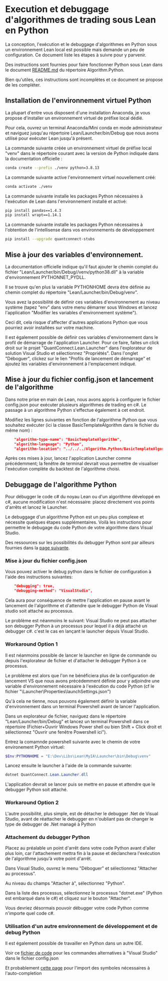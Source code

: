 # Execution et debuggage d'algorithmes de trading sous Lean en Python

La conception, l'exécution et le debuggage d'algorithmes en Python sous un environnement Lean local est possible mais demande un peu de configuration.
Ce document liste les étapes à suivre pour y parvenir.

Des instructions sont fournies pour faire fonctionner Python sous Lean dans le document [README.md](../Algorithm.Python/Readme.md) du répertoire Algorithm.Python.

Bien qu'utiles, ces instructions sont incomplètes et ce document se propose de les compléter.

## Installation de l'environnement virtuel Python

La plupart d'entre vous disposent d'une installation Anaconda, je vous propose d'installer un environnement virtuel de préfixe local dédié.

Pour cela, ouvrez un terminal Anaconda/Mini conda en mode administrateur et naviguez jusqu'au répertoire Lean/Launcher/bin/Debug que nous avons utilisé pour exécuter Lean jusqu'à présent.

La commande suivante créée un environnement virtuel de préfixe local "venv" dans le répertoire courant avec la version de Python indiquée dans la documentation officielle :

```bash
conda create --prefix ./venv python=3.8.13
```

La commande suivante active l'environnement virtuel nouvellement créé:

```bash
conda activate ./venv
```

La commande suivante installe les packages Python nécessaires à l'exécution de Lean dans l'environnement installé et activé:

```bash
pip install pandas==1.4.3
pip install wrapt==1.14.1
```

La commande suivante installe les packages Python nécessaires à l'obtention de l'intellisense dans vos environnements de développement

```bash
pip install --upgrade quantconnect-stubs
```


## Mise à jour des variables d'environnement.

La documentation officielle indique qu'il faut ajouter le chemin complet du fichier "Lean/Launcher/bin/Debug//venv/python38.dll" à la variable d'environnement PYTHONNET_PYDLL.

Il se trouve qu'en plus la variable PYTHONHOME devra être définie au chemin complet du répertoire "Lean/Launcher/bin/Debug/venv".

Vous avez la possibilité de définir ces variables d'environnement au niveau système (tapez "env" dans votre menu démarrer sous Windows et lancez l'application "Modifier les variables d'environnement système").

Ceci dit, cela risque d'affecter d'autres applications Python que vous pourriez avoir installées sur votre machine. 

Il est également possible de définir ces variables d'environnement dans le profil de démarrage de l'application Launcher. Pour ce faire, faites un click droit sur le projet "QuantConnect.Lean.Launcher" dans l'explorateur de solution Visual Studio et sélectionnez "Propriétés". Dans l'onglet "Déboguer", clickez sur le lien "Profils de lancement de démarrage" et ajoutez les variables d'environnement à l'emplacement indiqué.


## Mise à jour du fichier config.json et lancement de l'algorithme

Dans notre prise en main de Lean, nous avons appris à configurer le fichier config.json pour exécuter plusieurs algorithmes de trading en c#.
Le passage à un algorithme Python s'effectue également à cet endroit.

Modifiez les lignes suivantes en fonction de l'algorithme Python que vous souhaitez exécuter (ici la classe BasicTemplateAlgorithm dans le fichier du même nom) :

```json
    "algorithm-type-name": "BasicTemplateAlgorithm",
    "algorithm-language": "Python",
    "algorithm-location": "../../../Algorithm.Python/BasicTemplateAlgorithm.py",
```

Après ces mises à jour, lancez l'application Launcher comme précédemment; la fenêtre de terminal devrait vous permettre de visualiser l'exécution complète du backtest de l'algorithme choisi.

## Debuggage de l'algorithme Python

Pour débugger le code c# du noyau Lean ou d'un algorithme développé en c#, aucune modification n'est nécessaire: placez directement vos points d'arrêts et lancez le Launcher.

Le debuggage d'un algorithme Python est un peu plus complexe et nécessite quelques étapes supplémentaires.
Voilà les instructions pour permettre le debugage du code Python de votre algorithme dans Visual Studio.

Des ressources sur les possibilités du debugger Python sont par ailleurs fournies dans la [page suivante](https://learn.microsoft.com/en-us/visualstudio/python/debugging-python-in-visual-studio?view=vs-2022).

### Mise à jour du fichier config.json

Vous pouvez activer le debug python dans le fichier de configuration à l'aide des instructions suivantes:
    
```json
    "debugging": true,
    "debugging-method": "VisualStudio",
```

Cela aura pour conséquence de mettre l'application en pause avant le lancement de l'algorithme et d'attendre que le debugger Python de Visual studio soit attaché au processus.

Le problème est néanmoins le suivant: Visual Studio ne peut pas attacher son debugger Python à un processus pour lequel il a déjà attaché un debugger c#. c'est le cas en lançant le launcher depuis Visual Studio.

### Workaround Option 1

Il est néanmoins possible de lancer le launcher en ligne de commande ou depuis l'explorateur de fichier et d'attacher le debugger Python à ce processus.

Le problème est alors que l'on ne bénéficiera plus de la configuration de lancement VS que nous avons précédemment définie pour y adjoindre une variable d'environnement nécessaire à l'exécution du code Python (cf le fichier "\Launcher\Properties\launchSettings.json")

Qu'à cela ne tienne, nous pouvons également définir la variable d'environnement dans un terminal Powershell avant de lancer l'application.

Dans un explorateur de fichier, naviguez dans le répertoire "Lean/Launcher/bin/Debug" et lancez un terminal Powershell dans ce répertoire (Fichier+Ouvrir Windows Power shell ou bien  Shift + Click droit et sélectionnez "Ouvrir une fenêtre Powershell ici").

Entrez la comamnde powershell suivante avec le chemin de votre environement Python virtuel:

```powershell
$Env:PYTHONHOME = "E:\Dev\Libs\Lean\MyIA\Launcher\bin\Debug\venv"
```

Lancez ensuite le launcher à l'aide de la commande suivante:

```powershell
dotnet QuantConnect.Lean.Launcher.dll
```

L'application devrait se lancer puis se mettre en pause et attendre que le debugger Python soit attaché.

### Workaround Option 2

L'autre possibilité, plus simple, est de détacher le debugger .Net de Visual Studio, avant de réattacher le debugger en n'oubliant pas de changer le type de debugger de .Net managé à Python


### Attachement du debugger Python

Placez au préalable un point d'arrêt dans votre code Python avant d'aller plus loin, car l'attachement mettra fin à la pause et déclanchera l'exécution de l'algorithme jusqu'à votre point d'arrêt.

Dans Visual Studio, ouvrez le menu "Déboguer" et sélectionnez "Attacher au processus".

Au niveau du champs "Attacher à", sélectionnez "Python".

Dans la liste des processus, sélectionnez le processus "dotnet.exe" (Python est embarqué dans le c#) et cliquez sur le bouton "Attacher".

Vous devriez désormais pouvoir débugger votre code Python comme n'importe quel code c#.

### Utilisation d'un autre environnement de développement et de debug Python

Il est également possible de travailler en Python dans un autre IDE.

Voir ce [fichier de code](../AlgorithmFactory/DebuggerHelper.cs) pour les commandes alternatives à "Visual Studio" dans le fichier config.json

Et probablement [cette page](https://www.quantconnect.com/docs/v2/lean-cli/projects/autocomplete#07-Imports) pour l'import des symboles nécessaires à l'auto-completion

